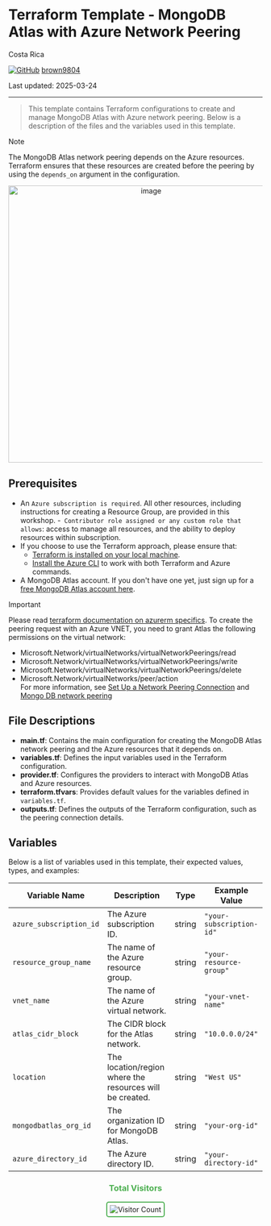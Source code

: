 # Terraform Template - MongoDB Atlas with Azure Network Peering

Costa Rica

[![GitHub](https://img.shields.io/badge/--181717?logo=github&logoColor=ffffff)](https://github.com/)
[brown9804](https://github.com/brown9804)

Last updated: 2025-03-24

----------

> This template contains Terraform configurations to create and manage MongoDB Atlas with Azure network peering. Below is a description of the files and the variables used in this template.

> [!NOTE]
> The MongoDB Atlas network peering depends on the Azure resources. Terraform ensures that these resources are created before the peering by using the `depends_on` argument in the configuration.

<p align="center">
    <img width="550" alt="image" src="">

</p>

## Prerequisites

- An `Azure subscription is required`. All other resources, including instructions for creating a Resource Group, are provided in this workshop.
-` Contributor role assigned or any custom role that allows`: access to manage all resources, and the ability to deploy resources within subscription.
- If you choose to use the Terraform approach, please ensure that:
  -  [Terraform is installed on your local machine](https://developer.hashicorp.com/terraform/tutorials/azure-get-started/install-cli#install-terraform).
  -  [Install the Azure CLI](https://learn.microsoft.com/en-us/cli/azure/install-azure-cli) to work with both Terraform and Azure commands.
- A MongoDB Atlas account. If you don't have one yet, just sign up for a [free MongoDB Atlas account here](https://www.mongodb.com/cloud/atlas/register).

> [!IMPORTANT]
> Please read [terraform documentation on azurerm specifics](https://registry.terraform.io/providers/mongodb/mongodbatlas/latest/docs/resources/network_peering). To create the peering request with an Azure VNET, you need to grant Atlas the following permissions on the virtual network: <br/>
> - Microsoft.Network/virtualNetworks/virtualNetworkPeerings/read <br/>
> - Microsoft.Network/virtualNetworks/virtualNetworkPeerings/write <br/>
> - Microsoft.Network/virtualNetworks/virtualNetworkPeerings/delete <br/>
> - Microsoft.Network/virtualNetworks/peer/action <br/>
> For more information, see [Set Up a Network Peering Connection](https://docs.atlas.mongodb.com/security-vpc-peering/) and [Mongo DB network peering](https://docs.atlas.mongodb.com/reference/api/vpc-create-peering-connection/)

## File Descriptions

- **main.tf**: Contains the main configuration for creating the MongoDB Atlas network peering and the Azure resources that it depends on.
- **variables.tf**: Defines the input variables used in the Terraform configuration.
- **provider.tf**: Configures the providers to interact with MongoDB Atlas and Azure resources.
- **terraform.tfvars**: Provides default values for the variables defined in `variables.tf`.
- **outputs.tf**: Defines the outputs of the Terraform configuration, such as the peering connection details.

## Variables

Below is a list of variables used in this template, their expected values, types, and examples:

| Variable Name             | Description                                      | Type   | Example Value         |
|---------------------------|--------------------------------------------------|--------|-----------------------|
| `azure_subscription_id`   | The Azure subscription ID.                       | string | `"your-subscription-id"` |
| `resource_group_name`     | The name of the Azure resource group.            | string | `"your-resource-group"` |
| `vnet_name`               | The name of the Azure virtual network.           | string | `"your-vnet-name"`    |
| `atlas_cidr_block`        | The CIDR block for the Atlas network.            | string | `"10.0.0.0/24"`       |
| `location`                | The location/region where the resources will be created. | string | `"West US"`           |
| `mongodbatlas_org_id`     | The organization ID for MongoDB Atlas.           | string | `"your-org-id"`       |
| `azure_directory_id`      | The Azure directory ID.                          | string | `"your-directory-id"` |

<div align="center">
  <h3 style="color: #4CAF50;">Total Visitors</h3>
  <img src="https://profile-counter.glitch.me/brown9804/count.svg" alt="Visitor Count" style="border: 2px solid #4CAF50; border-radius: 5px; padding: 5px;"/>
</div>
